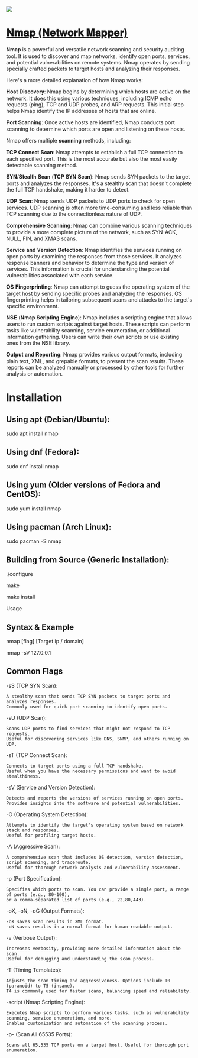 <img src="https://raw.githubusercontent.com/Naman-Devnani/HPTI-SEP-2023/main/Tools/Nmap/nmap.png">
<h1><a href="https://github.com/nmap/nmap">𝐍𝐦𝐚𝐩 (𝐍𝐞𝐭𝐰𝐨𝐫𝐤 𝐌𝐚𝐩𝐩𝐞𝐫)</a></h1>

𝐍𝐦𝐚𝐩 is a powerful and versatile network scanning and security auditing tool.
It is used to discover and map networks, identify open ports, services, and potential vulnerabilities on remote systems.
Nmap operates by sending specially crafted packets to target hosts and analyzing their responses.

Here's a more detailed explanation of how Nmap works:

𝐇𝐨𝐬𝐭 𝐃𝐢𝐬𝐜𝐨𝐯𝐞𝐫𝐲: Nmap begins by determining which hosts are active on the network. 
It does this using various techniques, including ICMP echo requests (ping), TCP and UDP probes, and ARP requests. 
This initial step helps Nmap identify the IP addresses of hosts that are online.

𝐏𝐨𝐫𝐭 𝐒𝐜𝐚𝐧𝐧𝐢𝐧𝐠: Once active hosts are identified, 
Nmap conducts port scanning to determine which ports are open and listening on these hosts. 

Nmap offers multiple 𝐬𝐜𝐚𝐧𝐧𝐢𝐧𝐠 methods, including:

  𝐓𝐂𝐏 𝐂𝐨𝐧𝐧𝐞𝐜𝐭 𝐒𝐜𝐚𝐧: Nmap attempts to establish a full TCP connection to each specified port. 
  This is the most accurate but also the most easily detectable scanning method.

  𝐒𝐘𝐍/𝐒𝐭𝐞𝐚𝐥𝐭𝐡 𝐒𝐜𝐚𝐧 (𝐓𝐂𝐏 𝐒𝐘𝐍 𝐒𝐜𝐚𝐧): Nmap sends SYN packets to the target ports and analyzes the responses. 
  It's a stealthy scan that doesn't complete the full TCP handshake, making it harder to detect.

  𝐔𝐃𝐏 𝐒𝐜𝐚𝐧: Nmap sends UDP packets to UDP ports to check for open services. 
  UDP scanning is often more time-consuming and less reliable than TCP scanning due to the connectionless nature of UDP.

  𝐂𝐨𝐦𝐩𝐫𝐞𝐡𝐞𝐧𝐬𝐢𝐯𝐞 𝐒𝐜𝐚𝐧𝐧𝐢𝐧𝐠: Nmap can combine various scanning techniques to provide a more complete picture of the network, 
  such as SYN-ACK, NULL, FIN, and XMAS scans.

𝐒𝐞𝐫𝐯𝐢𝐜𝐞 𝐚𝐧𝐝 𝐕𝐞𝐫𝐬𝐢𝐨𝐧 𝐃𝐞𝐭𝐞𝐜𝐭𝐢𝐨𝐧: Nmap identifies the services running on open ports by examining the responses from those services. 
It analyzes response banners and behavior to determine the type and version of services. 
This information is crucial for understanding the potential vulnerabilities associated with each service.

𝐎𝐒 𝐅𝐢𝐧𝐠𝐞𝐫𝐩𝐫𝐢𝐧𝐭𝐢𝐧𝐠: Nmap can attempt to guess the operating system of the target host by sending specific probes and analyzing the responses. 
OS fingerprinting helps in tailoring subsequent scans and attacks to the target's specific environment.

𝐍𝐒𝐄 (𝐍𝐦𝐚𝐩 𝐒𝐜𝐫𝐢𝐩𝐭𝐢𝐧𝐠 𝐄𝐧𝐠𝐢𝐧𝐞): Nmap includes a scripting engine that allows users to run custom scripts against target hosts. 
These scripts can perform tasks like vulnerability scanning, service enumeration, or additional information gathering. 
Users can write their own scripts or use existing ones from the NSE library.

𝐎𝐮𝐭𝐩𝐮𝐭 𝐚𝐧𝐝 𝐑𝐞𝐩𝐨𝐫𝐭𝐢𝐧𝐠: Nmap provides various output formats, including plain text, XML, and grepable formats, 
to present the scan results. These reports can be analyzed manually or processed by other tools for further analysis or automation.

<h1>Installation</h1>

<h2>Using apt (Debian/Ubuntu):</h2>

  sudo apt install nmap

<h2>Using dnf (Fedora):</h2>

  sudo dnf install nmap
  
<h2>Using yum (Older versions of Fedora and CentOS):</h2>

  sudo yum install nmap

<h2>Using pacman (Arch Linux):</h2>

  sudo pacman -S nmap

<h2>Building from Source (Generic Installation):</h2>

  ./configure
  
  make

  make install

</h1>Usage</h1>

<h2>Syntax & Example</h2>

  nmap [flag] [Target ip / domain]

  nmap -sV 127.0.0.1

<h2>Common Flags</h2>

  -sS (TCP SYN Scan):

    A stealthy scan that sends TCP SYN packets to target ports and analyzes responses.
    Commonly used for quick port scanning to identify open ports.

  -sU (UDP Scan):

    Scans UDP ports to find services that might not respond to TCP requests.
    Useful for discovering services like DNS, SNMP, and others running on UDP.
  
  -sT (TCP Connect Scan):

    Connects to target ports using a full TCP handshake.
    Useful when you have the necessary permissions and want to avoid stealthiness.

  -sV (Service and Version Detection):

    Detects and reports the versions of services running on open ports.
    Provides insights into the software and potential vulnerabilities.

  -O (Operating System Detection):

    Attempts to identify the target's operating system based on network stack and responses.
    Useful for profiling target hosts.

  -A (Aggressive Scan):

    A comprehensive scan that includes OS detection, version detection, script scanning, and traceroute.
    Useful for thorough network analysis and vulnerability assessment.

  -p (Port Specification):

    Specifies which ports to scan. You can provide a single port, a range of ports (e.g., 80-100),
    or a comma-separated list of ports (e.g., 22,80,443).

  -oX, -oN, -oG (Output Formats):

    -oX saves scan results in XML format.
    -oN saves results in a normal format for human-readable output.

  -v (Verbose Output):

    Increases verbosity, providing more detailed information about the scan.
    Useful for debugging and understanding the scan process.

  -T (Timing Templates):

    Adjusts the scan timing and aggressiveness. Options include T0 (paranoid) to T5 (insane).
    T4 is commonly used for faster scans, balancing speed and reliability.

  -script (Nmap Scripting Engine):

    Executes Nmap scripts to perform various tasks, such as vulnerability scanning, service enumeration, and more.
    Enables customization and automation of the scanning process.

  -p- (Scan All 65535 Ports):

    Scans all 65,535 TCP ports on a target host. Useful for thorough port enumeration.

  
  
